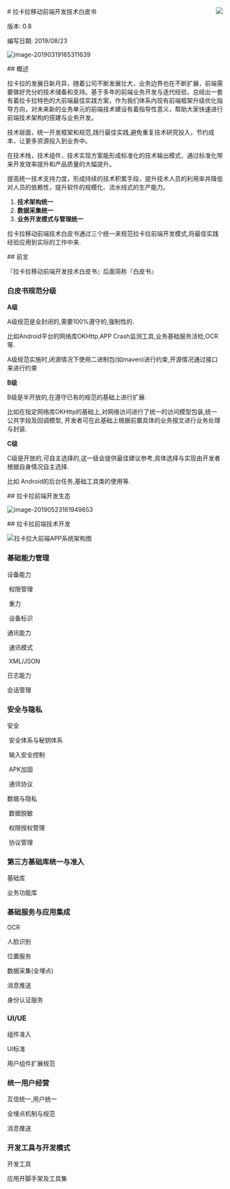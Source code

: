 
<div style="float:right"><img src="assets/logo.png" /></div>
# 拉卡拉移动前端开发技术白皮书



版本: 0.8

编写日期:  2019/08/23 







![image-20190319165311639](assets/image-20190319165311639.png)



<div style="page-break-after: always;"></div>
## 概述

拉卡拉的发展日新月异，随着公司不断发展壮大，业务边界也在不断扩展，前端需要做好充分的技术储备和支持。基于多年的前端业务开发与迭代经验，总结出一套有着拉卡拉特色的大前端最佳实践方案，作为我们体系内现有前端框架升级优化指导方向，对未来新的业务单元的前端技术建设有着指导性意义，帮助大家快速进行前端技术架构的搭建与业务开发。

技术层面，统一开发框架和规范,践行最佳实践,避免重复技术研究投入，节约成本，让更多资源投入到业务中。

在技术栈，技术组件，技术实现方案能形成标准化的技术输出模式，通过标准化带来开发效率提升和产品质量的大幅提升。

提高统一技术支持力度，形成持续的技术积累手段，提升技术人员的利用率并降低对人员的依赖性，提升软件的规模化、流水线式的生产能力。



1. **技术架构统一**
2. **数据采集统一**
3. **业务开发模式与管理统一**

拉卡拉移动前端技术白皮书通过三个统一来规范拉卡拉前端开发模式,将最佳实践经验应用到实际的工作中来.

<div style="page-break-after: always;"></div>
## 前言

『拉卡拉移动前端开发技术白皮书』后面简称『白皮书』

### 白皮书规范分级

**A级**

A级规范是全封闭的,需要100%遵守的,强制性的. 

比如Android平台的网络库OKHttp,APP Crash监测工具,业务基础服务活检,OCR等.

A级规范实施时,闭源情况下使用二进制包(如maven)进行约束,开源情况通过接口来进行约束

**B级**

B级是半开放的,在遵守已有的规范的基础上进行扩展. 

比如在指定网络库OKHttp的基础上,对网络访问进行了统一的访问模型包装,统一公共字段及回调模型, 开发者可在此基础上根据前置具体的业务报文进行业务处理与封装.

**C级**

C级是开放的,可自主选择的,这一级会提供最佳建议参考,具体选择与实现由开发者根据自身情况自主选择.

比如 Android的后台任务,基础工具类的使用等.




<div style="page-break-after: always;"></div>
## 拉卡拉前端开发生态

![image-20190523161949653](assets/image-20190523161949653.png)



<div style="page-break-after: always;"></div>
## 拉卡拉前端技术开发



![拉卡拉大前端APP系统架构图](assets/拉卡拉大前端APP系统架构图.jpeg)

### 基础能力管理

设备能力

​	权限管理 

​	重力

​	设备标识	

通讯能力

​	通讯模式

​	XML/JSON

日志能力

会话管理

### 安全与隐私

安全

​	安全体系与秘钥体系

​	输入安全控制

​	APK加固

​	通讯协议 

数据与隐私

​	数据脱敏

​	权限授权管理

​	协议管理

### 第三方基础库统一与准入

基础库

业务功能库

### 基础服务与应用集成

OCR

人脸识别

位置服务

数据采集(全埋点)

消息推送

身份认证服务

### UI/UE

组件准入

UI标准

用户组件扩展规范

### 统一用户经营

互信统一,用户统一

全埋点机制与规范

消息推送

### 开发工具与开发模式

开发工具

应用开脚手架及工具集



